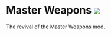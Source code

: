 # Master Weapons [![](https://cf.way2muchnoise.eu/master-weapons.svg?badge_style=for_the_badge)](https://www.curseforge.com/minecraft/mc-mods/master-weapons)
The revival of the Master Weapons mod.
